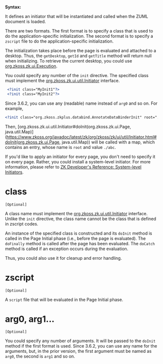 

**Syntax:**

<?init class="..." [''arg0''="..."] [''arg1''="..."] [''arg2''="..."] [''arg3''="..."]?>
<?init zscript="..."?>

It defines an initiator that will be instantiated and called when the
ZUML document is loaded.

There are two formats. The first format is to specify a class that is
used to do the application-specific initialization. The second format is
to specify a `zscript` file to do the application-specific
initialization.

The initialization takes place before the page is evaluated and attached
to a desktop. Thus, the `getDesktop`, `getId` and `getTitle` method will
return null when initializing. To retrieve the current desktop, you
could use [org.zkoss.zk.ui.Execution](https://www.zkoss.org/javadoc/latest/zk/org/zkoss/zk/ui/Execution.html).

You could specify any number of the `init` directive. The specified
class must implement the
[org.zkoss.zk.ui.util.Initiator](https://www.zkoss.org/javadoc/latest/zk/org/zkoss/zk/ui/util/Initiator.html)
interface.

```xml
 <?init class="MyInit1"?>
 <?init class="MyInit2"?>
```

Since 3.6.2, you can use any (readable) name instead of `arg0` and so
on. For example,

```xml
<?init class="org.zkoss.zkplus.databind.AnnotateDataBinderInit" root="./abc"?>
```

Then,
[org.zkoss.zk.ui.util.Initiator#doInit(org.zkoss.zk.ui.Page, java.util.Map)](https://www.zkoss.org/javadoc/latest/zk/org/zkoss/zk/ui/util/Initiator.html#doInit(org.zkoss.zk.ui.Page, java.util.Map))
will be called with a map, which contains an entry, whose name is `root`
and value `./abc`.

If you'd like to apply an initiator for every page, you don't need to
specify it on every page. Rather, you could install a system-level
initiator. For more information, please refer to [ZK Developer's Reference: System-level Initiators]({{site.baseurl}}/zk_dev_ref/ui_patterns/page_initialization#System-level_Initiator).

# class

`[Optional]`

A class name must implement the
[org.zkoss.zk.ui.util.Initiator](https://www.zkoss.org/javadoc/latest/zk/org/zkoss/zk/ui/util/Initiator.html)
interface. Unlike the `init` directive, the class name cannot be the
class that is defined in zscript codes.

An instance of the specified class is constructed and its `doInit`
method is called in the Page Initial phase (i.e., before the page is
evaluated). The `doFinally` method is called after the page has been
evaluated. The `doCatch` method is called if an exception occurs during
the evaluation.

Thus, you could also use it for cleanup and error handling.

# zscript

`[Optional]`

A `script` file that will be evaluated in the Page Initial phase.

# arg0, arg1...

`[Optional]`

You could specify any number of arguments. It will be passed to the
`doInit` method if the first format is used. Since 3.6.2, you can use
any name for the arguments, but, in the prior version, the first
argument must be named as `arg0`, the second is `arg1` and so on.


